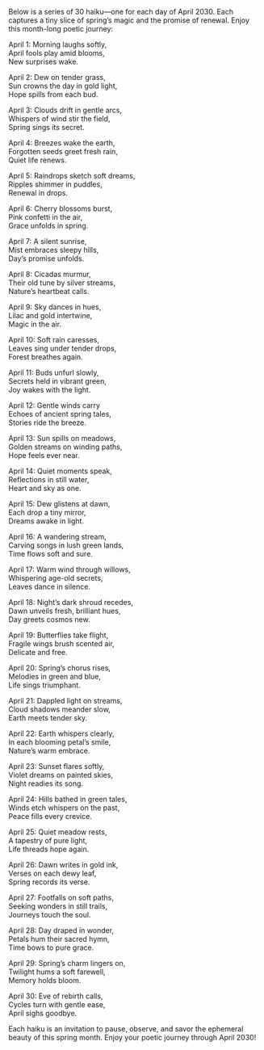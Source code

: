 Below is a series of 30 haiku—one for each day of April 2030. Each captures a tiny slice of spring’s magic and the promise of renewal. Enjoy this month-long poetic journey:

April 1:
Morning laughs softly,  
April fools play amid blooms,  
New surprises wake.

April 2:
Dew on tender grass,  
Sun crowns the day in gold light,  
Hope spills from each bud.

April 3:
Clouds drift in gentle arcs,  
Whispers of wind stir the field,  
Spring sings its secret.

April 4:
Breezes wake the earth,  
Forgotten seeds greet fresh rain,  
Quiet life renews.

April 5:
Raindrops sketch soft dreams,  
Ripples shimmer in puddles,  
Renewal in drops.

April 6:
Cherry blossoms burst,  
Pink confetti in the air,  
Grace unfolds in spring.

April 7:
A silent sunrise,  
Mist embraces sleepy hills,  
Day’s promise unfolds.

April 8:
Cicadas murmur,  
Their old tune by silver streams,  
Nature’s heartbeat calls.

April 9:
Sky dances in hues,  
Lilac and gold intertwine,  
Magic in the air.

April 10:
Soft rain caresses,  
Leaves sing under tender drops,  
Forest breathes again.

April 11:
Buds unfurl slowly,  
Secrets held in vibrant green,  
Joy wakes with the light.

April 12:
Gentle winds carry  
Echoes of ancient spring tales,  
Stories ride the breeze.

April 13:
Sun spills on meadows,  
Golden streams on winding paths,  
Hope feels ever near.

April 14:
Quiet moments speak,  
Reflections in still water,  
Heart and sky as one.

April 15:
Dew glistens at dawn,  
Each drop a tiny mirror,  
Dreams awake in light.

April 16:
A wandering stream,  
Carving songs in lush green lands,  
Time flows soft and sure.

April 17:
Warm wind through willows,  
Whispering age-old secrets,  
Leaves dance in silence.

April 18:
Night’s dark shroud recedes,  
Dawn unveils fresh, brilliant hues,  
Day greets cosmos new.

April 19:
Butterflies take flight,  
Fragile wings brush scented air,  
Delicate and free.

April 20:
Spring’s chorus rises,  
Melodies in green and blue,  
Life sings triumphant.

April 21:
Dappled light on streams,  
Cloud shadows meander slow,  
Earth meets tender sky.

April 22:
Earth whispers clearly,  
In each blooming petal’s smile,  
Nature’s warm embrace.

April 23:
Sunset flares softly,  
Violet dreams on painted skies,  
Night readies its song.

April 24:
Hills bathed in green tales,  
Winds etch whispers on the past,  
Peace fills every crevice.

April 25:
Quiet meadow rests,  
A tapestry of pure light,  
Life threads hope again.

April 26:
Dawn writes in gold ink,  
Verses on each dewy leaf,  
Spring records its verse.

April 27:
Footfalls on soft paths,  
Seeking wonders in still trails,  
Journeys touch the soul.

April 28:
Day draped in wonder,  
Petals hum their sacred hymn,  
Time bows to pure grace.

April 29:
Spring’s charm lingers on,  
Twilight hums a soft farewell,  
Memory holds bloom.

April 30:
Eve of rebirth calls,  
Cycles turn with gentle ease,  
April sighs goodbye.

Each haiku is an invitation to pause, observe, and savor the ephemeral beauty of this spring month. Enjoy your poetic journey through April 2030!
